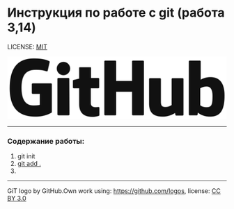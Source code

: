# Инструкция по работе с git (работа 3,14)

LICENSE: [MIT](./license.md)

![git-logo](./assets/GitHub_logo_2013.png)

---
### Содержание работы:
1. git init
2. [git add .](add.md)
3. 

---
GiT logo by GitHub.Own work using: https://github.com/logos, 
license: [CC BY 3.0](https://creativecommons.org/licenses/by/3.0/deed.ru)